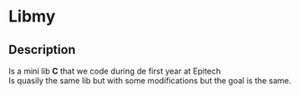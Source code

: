 # Libmy

## Description

Is a mini lib **C** that we code during de first year at Epitech<br>
Is quasily the same lib but with some modifications but the goal is the same.

